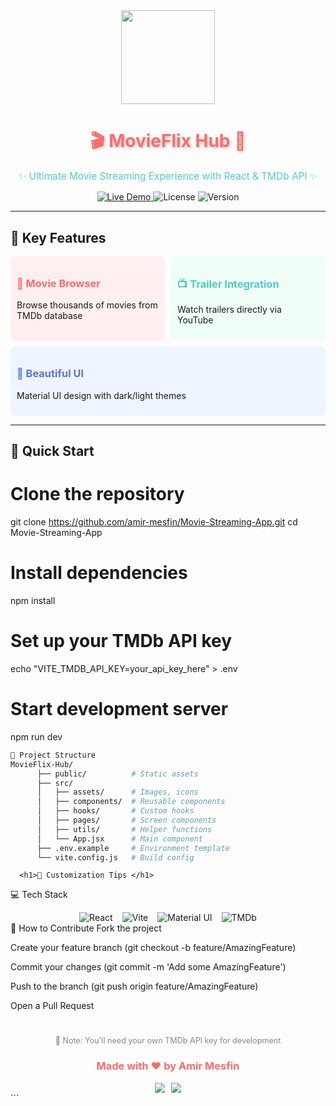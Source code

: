 <div align="center">
  <img src="https://media.giphy.com/media/v1.Y2lkPTc5MGI3NjExcW5xZ2VnZ3F4dXJ2Z2V5dWZ4Z2NqZzJlcXZ6d2Z6Y2N0dW5xbmN6YiZlcD12MV9pbnRlcm5hbF9naWZfYnlfaWQmY3Q9Zw/3o7aD2vlgJi2lUY5g4/giphy.gif" width="150">
  <h1 style="color: #ff6b6b; text-shadow: 2px 2px 4px rgba(0,0,0,0.2);">🎬 MovieFlix Hub 🍿</h1>
  <p style="color: #4ecdc4; font-size: 1.1em;">✨ Ultimate Movie Streaming Experience with React & TMDb API ✨</p>
  
  <div>
    <a href="https://dessiemoviecenter.netlify.app/">
      <img src="https://img.shields.io/badge/🚀_Live_Demo-FF5722?style=for-the-badge&logo=netlify&logoColor=white" alt="Live Demo">
    </a>
    <img src="https://img.shields.io/github/license/amir-mesfin/Movie-Streaming-App?style=for-the-badge&color=blueviolet" alt="License">
    <img src="https://img.shields.io/badge/version-2.0-green?style=for-the-badge" alt="Version">
  </div>
</div>

---

## 🌟 Key Features
<div style="display: flex; flex-wrap: wrap; gap: 10px;">
  <div style="background: #ffefef; padding: 10px; border-radius: 8px; flex: 1; min-width: 200px;">
    <h3 style="color: #ff6b6b;">🎥 Movie Browser</h3>
    <p>Browse thousands of movies from TMDb database</p>
  </div>
  <div style="background: #effff7; padding: 10px; border-radius: 8px; flex: 1; min-width: 200px;">
    <h3 style="color: #4ecdc4;">📺 Trailer Integration</h3>
    <p>Watch trailers directly via YouTube</p>
  </div>
  <div style="background: #eff5ff; padding: 10px; border-radius: 8px; flex: 1; min-width: 200px;">
    <h3 style="color: #5e72e4;">🎨 Beautiful UI</h3>
    <p>Material UI design with dark/light themes</p>
  </div>
</div>

---

## 🚀 Quick Start

# Clone the repository
git clone https://github.com/amir-mesfin/Movie-Streaming-App.git
cd Movie-Streaming-App

# Install dependencies
npm install

# Set up your TMDb API key
echo "VITE_TMDB_API_KEY=your_api_key_here" > .env

# Start development server
npm run dev
```bash
📂 Project Structure
MovieFlix-Hub/
      ├── public/          # Static assets
      ├── src/
      │   ├── assets/      # Images, icons
      │   ├── components/  # Reusable components
      │   ├── hooks/       # Custom hooks
      │   ├── pages/       # Screen components
      │   ├── utils/       # Helper functions
      │   └── App.jsx      # Main component
      ├── .env.example     # Environment template
      └── vite.config.js   # Build config
```

      <h1>🎨 Customization Tips </h1>


💻 Tech Stack
<div style="display: flex; justify-content: center; gap: 15px; flex-wrap: wrap;"> <img src="https://img.shields.io/badge/React-61DAFB?style=for-the-badge&logo=react&logoColor=black" alt="React"> <img src="https://img.shields.io/badge/Vite-B73BFE?style=for-the-badge&logo=vite&logoColor=white" alt="Vite"> <img src="https://img.shields.io/badge/Material_UI-0081CB?style=for-the-badge&logo=mui&logoColor=white" alt="Material UI"> <img src="https://img.shields.io/badge/TMDb_API-01D277?style=for-the-badge&logo=themoviedatabase&logoColor=white" alt="TMDb"> </div>
🤝 How to Contribute
Fork the project

Create your feature branch (git checkout -b feature/AmazingFeature)

Commit your changes (git commit -m 'Add some AmazingFeature')

Push to the branch (git push origin feature/AmazingFeature)

Open a Pull Request

<div align="center" style="margin-top: 40px;"> <p style="font-size: 0.9em; color: #888;"> 📌 Note: You'll need your own TMDb API key for development </p> <h3 style="color: #ff6b6b;">Made with ❤️ by Amir Mesfin</h3> <div style="display: flex; justify-content: center; gap: 10px;"> <a href="#"> <img src="https://img.shields.io/badge/-Portfolio-4ECDC4?style=flat-square&logo=google-chrome&logoColor=white"> </a> <a href="#"> <img src="https://img.shields.io/badge/-LinkedIn-0A66C2?style=flat-square&logo=linkedin&logoColor=white"> </a> </div> </div> ```


